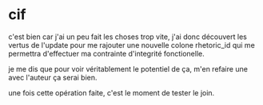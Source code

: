 # cif

c'est bien car j'ai un peu fait les choses trop vite, j'ai donc découvert les vertus de l'update pour me rajouter une nouvelle colone rhetoric_id qui me permettra d'effectuer ma contrainte d'integrité fonctionelle.

je me dis que pour voir véritablement le potentiel de ça, m'en refaire une avec l'auteur ça serai bien.

une fois cette opération faite, c'est le moment de tester le join.


